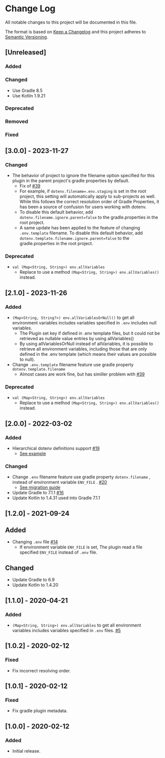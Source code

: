 # Change Log

All notable changes to this project will be documented in this file.

The format is based on [Keep a Changelog](http://keepachangelog.com/)
and this project adheres to [Semantic Versioning](http://semver.org/).

## [Unreleased]

### Added

### Changed
- Use Gradle 8.5
- Use Kotlin 1.9.21

### Deprecated

### Removed

### Fixed

## [3.0.0] - 2023-11-27

### Changed
- The behavior of project to ignore the filename option specified for this plugin in the parent project's gradle properties by default.
  - Fix of [#39](https://github.com/uzzu/dotenv-gradle/issues/39)
  - For example, if `dotenv.filename=.env.staging` is set in the root project, this setting will automatically apply to sub-projects as well. While this follows the correct resolution order of Gradle Properties, it has been a source of confusion for users working with dotenv.
  - To disable this default behavior, add `dotenv.filename.ignore.parent=false` to the gradle.properties in the root project.
  - A same update has been applied to the feature of changing `.env.template` filename. To disable this default behavior, add `dotenv.template.filename.ignore.parent=false` to the gradle.properties in the root project.

### Deprecated

- `val (Map<String, String>) env.allVariables`
  - Replace to use a method `(Map<String, String>) env.allVariables()` instead.

## [2.1.0] - 2023-11-26

### Added

- `(Map<String, String?>) env.allVariablesOrNull()` to get all environment variables includes variables specified
  in `.env` includes null variables.
  - The Plugin set key if defined in .env template files, but it could not be retrieved as nullable value entries by
    using allVariables()
  - By using allVariablesOrNull instead of allVariables, it is possible to retrieve all environment variables, including
    those that are only defined in the .env template (which means their values are possible to null).
- Change `.env.template` filename feature use gradle property `dotenv.template.filename`
  - Almost cases are work fine, but has similler problem with [#39](https://github.com/uzzu/dotenv-gradle/issues/39)

### Deprecated

- `val (Map<String, String>) env.allVariables`
  - Replace to use a method `(Map<String, String>) env.allVariables()` instead.

## [2.0.0] - 2022-03-02

### Added

- Hierarchical dotenv definitions support [#19](https://github.com/uzzu/dotenv-gradle/issues/19)
  - [See example](/examples/hierarchical_definitions)

### Changed

- Change `.env` filename feature use gradle property `dotenv.filename` , instead of environment variable `ENV_FILE`
  . [#20](https://github.com/uzzu/dotenv-gradle/issues/20)
  - [See migration guide](/examples/change_file/README.md#Migrate-from-1x)
- Update Gradle to 7.1.1 [#16](https://github.com/uzzu/dotenv-gradle/issues/16)
- Update Kotlin to 1.4.31 used into Gradle 7.1.1

## [1.2.0] - 2021-09-24

## Added

- Changing `.env` file [#14](https://github.com/uzzu/dotenv-gradle/issues/14)
  - If environment variable `ENV_FILE` is set, The plugin read a file specified `ENV_FILE` instead of `.env` file.

## Changed

- Update Gradle to 6.9
- Update Kotlin to 1.4.20

## [1.1.0] - 2020-04-21

### Added

- `(Map<String, String>) env.allVariables` to get all environment variables includes variables specified in `.env`
  files. [#5](https://github.com/uzzu/dotenv-gradle/pull/5)

## [1.0.2] - 2020-02-12

### Fixed

- Fix incorrect resolving order.

## [1.0.1] - 2020-02-12

### Fixed

- Fix gradle plugin metadata.

## [1.0.0] - 2020-02-12

### Added

- Initial release.

